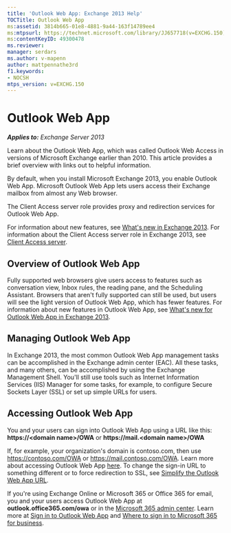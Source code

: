 ```yaml
---
title: 'Outlook Web App: Exchange 2013 Help'
TOCTitle: Outlook Web App
ms:assetid: 3814b665-01e8-4881-9a44-163f14789ee4
ms:mtpsurl: https://technet.microsoft.com/library/JJ657718(v=EXCHG.150)
ms:contentKeyID: 49300478
ms.reviewer: 
manager: serdars
ms.author: v-mapenn
author: mattpennathe3rd
f1.keywords:
- NOCSH
mtps_version: v=EXCHG.150
---
```


# Outlook Web App

_**Applies to:** Exchange Server 2013_

Learn about the Outlook Web App, which was called Outlook Web Access in versions of Microsoft Exchange earlier than 2010. This article provides a brief overview with links out to helpful information.

By default, when you install Microsoft Exchange 2013, you enable Outlook Web App. Microsoft Outlook Web App lets users access their Exchange mailbox from almost any Web browser.

The Client Access server role provides proxy and redirection services for Outlook Web App.

For information about new features, see [What's new in Exchange 2013](what-s-new-in-exchange-2013-exchange-2013-help.md). For information about the Client Access server role in Exchange 2013, see [Client Access server](client-access-server-exchange-2013-help.md).

## Overview of Outlook Web App

Fully supported web browsers give users access to features such as conversation view, Inbox rules, the reading pane, and the Scheduling Assistant. Browsers that aren't fully supported can still be used, but users will see the light version of Outlook Web App, which has fewer features. For information about new features in Outlook Web App, see [What's new for Outlook Web App in Exchange 2013](what-s-new-for-outlook-web-app-in-exchange-2013-exchange-2013-help.md).

## Managing Outlook Web App

In Exchange 2013, the most common Outlook Web App management tasks can be accomplished in the Exchange admin center (EAC). All these tasks, and many others, can be accomplished by using the Exchange Management Shell. You'll still use tools such as Internet Information Services (IIS) Manager for some tasks, for example, to configure Secure Sockets Layer (SSL) or set up simple URLs for users.

## Accessing Outlook Web App

You and your users can sign into Outlook Web App using a URL like this: **https://\<domain name\>/OWA** or **https://mail.\<domain name\>/OWA**

If, for example, your organization's domain is contoso.com, then use https://contoso.com/OWA or https://mail.contoso.com/OWA. Learn more about accessing Outlook Web App [here](https://support.microsoft.com/kb/2897680). To change the sign-in URL to something different or to force redirection to SSL, see [Simplify the Outlook Web App URL](simplify-the-outlook-web-app-url-exchange-2013-help.md).

If you're using Exchange Online or Microsoft 365 or Office 365 for email, you and your users access Outlook Web App at **outlook.office365.com/owa** or in the [Microsoft 365 admin center](https://admin.microsoft.com). Learn more at [Sign in to Outlook Web App](https://go.microsoft.com/fwlink/p/?linkid=511341) and [Where to sign in to Microsoft 365 for business](https://go.microsoft.com/fwlink/p/?linkid=522691).
